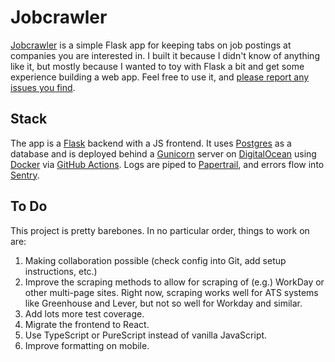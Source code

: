 # Jobcrawler

[Jobcrawler](https://jobcrawler.matthewrkaye.com) is a simple Flask app for keeping tabs on job postings at companies you are interested in. I built it because I didn't know of anything like it, but mostly because I wanted to toy with Flask a bit and get some experience building a web app. Feel free to use it, and [please report any issues you find](https://github.com/mrkaye97/jobcrawler/issues).

## Stack

The app is a [Flask](https://flask.palletsprojects.com/en/2.3.x/) backend with a JS frontend. It uses [Postgres](https://www.postgresql.org/) as a database and is deployed behind a [Gunicorn](https://gunicorn.org/) server on [DigitalOcean](https://www.digitalocean.com/) using [Docker](https://www.docker.com/) via [GitHub Actions](https://github.com/actions). Logs are piped to [Papertrail](https://www.papertrail.com/), and errors flow into [Sentry](https://sentry.io).

## To Do

This project is pretty barebones. In no particular order, things to work on are:

1. Making collaboration possible (check config into Git, add setup instructions, etc.)
2. Improve the scraping methods to allow for scraping of (e.g.) WorkDay or other multi-page sites. Right now, scraping works well for ATS systems like Greenhouse and Lever, but not so well for Workday and similar.
3. Add lots more test coverage.
4. Migrate the frontend to React.
5. Use TypeScript or PureScript instead of vanilla JavaScript.
6. Improve formatting on mobile.

